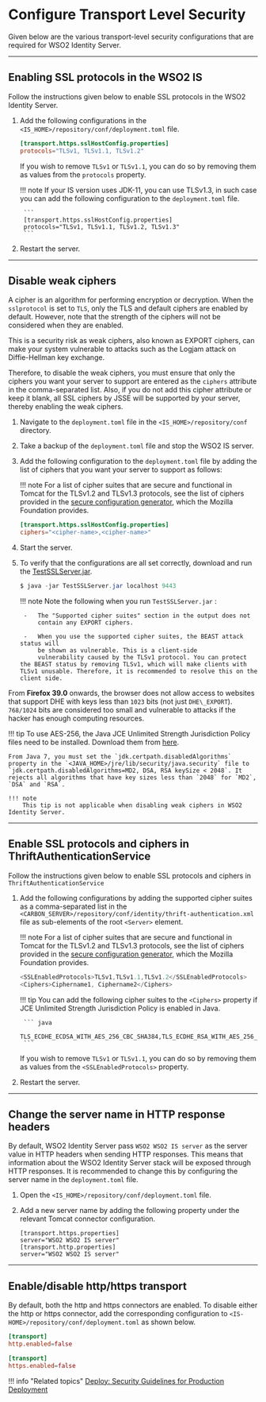# Configure Transport Level Security

Given below are the various transport-level security configurations that are required for WSO2 Identity Server.

---

## Enabling SSL protocols in the WSO2 IS

Follow the instructions given below to enable SSL protocols in the WSO2 Identity Server.

1. Add the following configurations in the `<IS_HOME>/repository/conf/deployment.toml` file.

     ```toml
     [transport.https.sslHostConfig.properties]
     protocols="TLSv1, TLSv1.1, TLSv1.2"
     ```

    If you wish to remove `TLSv1` or `TLSv1.1`, you can do so by removing them as values from the `protocols` property.

    !!! note
        If your IS version uses JDK-11, you can use TLSv1.3, in such case you can add the following configuration to the `deployment.toml` file.
        
        ```
        [transport.https.sslHostConfig.properties]
        protocols="TLSv1, TLSv1.1, TLSv1.2, TLSv1.3"
        ```

2. Restart the server.

---

## Disable weak ciphers

A cipher is an algorithm for performing encryption or decryption. When the `sslprotocol` is set to `TLS`, only the TLS and default ciphers are enabled by default. However, note that the strength of the ciphers will not be considered when they are enabled.

This is a security risk as weak ciphers, also known as EXPORT ciphers, can make your system vulnerable to attacks such as the Logjam attack on Diffie-Hellman key exchange.

Therefore, to disable the weak ciphers, you must ensure that only the ciphers you want your server to support are entered as the `ciphers` attribute in the comma-separated list. Also, if you do not add this cipher attribute or keep it blank, all SSL ciphers by JSSE will be supported by your server, thereby enabling the weak ciphers.

1. Navigate to the `deployment.toml` file in the `<IS_HOME>/repository/conf` directory.

2. Take a backup of the `deployment.toml` file and stop the WSO2 IS server.

3. Add the following configuration to the `deployment.toml` file by adding the list of ciphers that you want your server to support as follows:

    !!! note
        For a list of cipher suites that are secure and functional in Tomcat for the TLSv1.2 and TLSv1.3 protocols, see the list of ciphers provided in the [secure configuration generator](https://ssl-config.mozilla.org/#server=tomcat&version=9.0.58&config=intermediate&guideline=5.6), which the Mozilla Foundation provides.

    ```toml
    [transport.https.sslHostConfig.properties]
    ciphers="<cipher-name>,<cipher-name>"
    ```

4. Start the server.

5. To verify that the configurations are all set correctly, download and run the [TestSSLServer.jar]({{base_path}}/assets/attachments/TestSSLServer.jar).

    ``` java
    $ java -jar TestSSLServer.jar localhost 9443
    ```

    !!! note
        Note the following when you run `TestSSLServer.jar` :
    
        -   The "Supported cipher suites" section in the output does not
            contain any EXPORT ciphers.
    
        -   When you use the supported cipher suites, the BEAST attack status will
            be shown as vulnerable. This is a client-side
            vulnerability caused by the TLSv1 protocol. You can protect the BEAST status by removing TLSv1, which will make clients with TLSv1 unusable. Therefore, it is recommended to resolve this on the client side.

From **Firefox 39.0** onwards, the browser does not allow access to websites that support DHE with keys less than `1023` bits (not just `DHE\_EXPORT`). `768/1024` bits are considered too small and vulnerable to attacks if the hacker has enough computing resources.

!!! tip
    To use AES-256, the Java JCE Unlimited Strength Jurisdiction Policy files need to be installed. Download them from [here](http://www.oracle.com/technetwork/java/javase/downloads/index.html).
    
    From Java 7, you must set the `jdk.certpath.disabledAlgorithms` property in the `<JAVA_HOME>/jre/lib/security/java.security` file to `jdk.certpath.disabledAlgorithms=MD2, DSA, RSA keySize < 2048`. It rejects all algorithms that have key sizes less than `2048` for `MD2`, `DSA` and `RSA`.

    !!! note
        This tip is not applicable when disabling weak ciphers in WSO2 Identity Server.

---

## Enable SSL protocols and ciphers in ThriftAuthenticationService

Follow the instructions given below to enable SSL protocols and ciphers in `ThriftAuthenticationService`

1. Add the following configurations by adding the supported cipher suites as a comma-separated list in the `<CARBON_SERVER>/repository/conf/identity/thrift-authentication.xml` file as sub-elements of the root `<Server>` element.

    !!! note
        For a list of cipher suites that are secure and functional in Tomcat for the TLSv1.2 and TLSv1.3 protocols, see the list of ciphers provided in the [secure configuration generator](https://ssl-config.mozilla.org/#server=tomcat&version=9.0.58&config=intermediate&guideline=5.6), which the Mozilla Foundation provides.

    ``` java
    <SSLEnabledProtocols>TLSv1,TLSv1.1,TLSv1.2</SSLEnabledProtocols>
    <Ciphers>Ciphername1, Ciphername2</Ciphers>
    ```

    !!! tip
        You can add the following cipher suites to the `<Ciphers>` property if JCE Unlimited Strength Jurisdiction Policy is enabled in Java.

        ``` java
        TLS_ECDHE_ECDSA_WITH_AES_256_CBC_SHA384,TLS_ECDHE_RSA_WITH_AES_256_CBC_SHA384,TLS_DHE_RSA_WIT
        ```

    If you wish to remove `TLSv1` or `TLSv1.1`, you can do so by removing them as values from the `<SSLEnabledProtocols>` property.


2. Restart the server.

---
  
## Change the server name in HTTP response headers

By default, WSO2 Identity Server pass `WSO2 WSO2 IS server` as the server value in HTTP headers when sending HTTP responses. This means that information about the WSO2 Identity Server stack will be exposed through HTTP responses. It is recommended to change this by configuring the server name in the `deployment.toml` file.

1. Open the `<IS_HOME>/repository/conf/deployment.toml` file.
2. Add a new server name by adding the following property under the relevant Tomcat connector configuration.

    ```
    [transport.https.properties]
    server="WSO2 WSO2 IS server"
    [transport.http.properties]
    server="WSO2 WSO2 IS server"
    ```

---

## Enable/disable http/https transport

By default, both the http and https connectors are enabled. To disable either the http or https connector, add the corresponding configuration to `<IS-HOME>/repository/conf/deployment.toml` as shown below. 

```toml
[transport]
http.enabled=false
```

```toml
[transport]
https.enabled=false
```

!!! info "Related topics"
    [Deploy: Security Guidelines for Production Deployment]({{base_path}}/deploy/security/security-guidelines-for-production-deployment)
